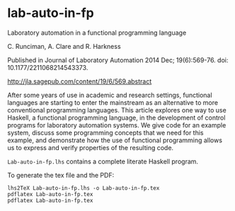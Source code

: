 # lab-auto-in-fp
Laboratory automation in a functional programming language

C. Runciman,  A. Clare and R. Harkness

Published in Journal of Laboratory Automation 2014 Dec; 19(6):569-76. doi: 10.1177/2211068214543373.

http://jla.sagepub.com/content/19/6/569.abstract

After some years of use in academic and research settings, functional languages are starting to enter the mainstream as an alternative to more conventional programming languages. This article explores one way to use Haskell, a functional programming language, in the development of control programs for laboratory automation systems. We give code for an example system, discuss some programming concepts that we need for this example, and demonstrate how the use of functional programming allows us to express and verify properties of the resulting code.

`Lab-auto-in-fp.lhs` contains a complete literate Haskell program. 

To generate the tex file and the PDF:

```
lhs2TeX Lab-auto-in-fp.lhs -o Lab-auto-in-fp.tex
pdflatex Lab-auto-in-fp.tex
pdflatex Lab-auto-in-fp.tex
```